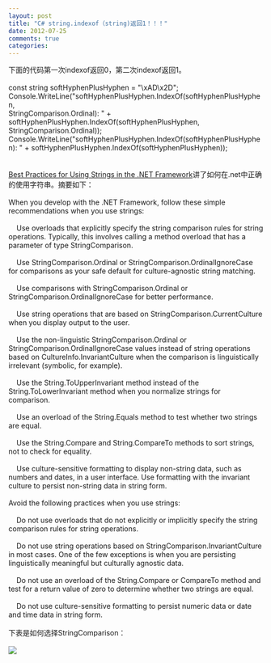 ```yaml
---
layout: post
title: "C# string.indexof（string)返回1！！！"
date: 2012-07-25
comments: true
categories: 
---
```

下面的代码第一次indexof返回0，第二次indexof返回1。<br /><br />const string softHyphenPlusHyphen = "\xAD\x2D";<br />Console.WriteLine("softHyphenPlusHyphen.IndexOf(softHyphenPlusHyphen,<br /> StringComparison.Ordinal): " + <br />softHyphenPlusHyphen.IndexOf(softHyphenPlusHyphen, <br />StringComparison.Ordinal));<br />Console.WriteLine("softHyphenPlusHyphen.IndexOf(softHyphenPlusHyphen): " + softHyphenPlusHyphen.IndexOf(softHyphenPlusHyphen));<br /><br /><br /><a href="http://msdn.microsoft.com/en-us//library/dd465121%28v=vs.110%29.aspx">Best Practices for Using Strings in the .NET Framework</a>讲了如何在.net中正确的使用字符串。摘要如下：<br /><br />When you develop with the .NET Framework, follow these simple recommendations when you use strings:<br /><br />&nbsp;&nbsp;&nbsp; Use overloads that explicitly specify the string comparison rules for string operations. Typically, this involves calling a method overload that has a parameter of type StringComparison.<br /><br />&nbsp;&nbsp;&nbsp; Use StringComparison.Ordinal or StringComparison.OrdinalIgnoreCase for comparisons as your safe default for culture-agnostic string matching.<br /><br />&nbsp;&nbsp;&nbsp; Use comparisons with StringComparison.Ordinal or StringComparison.OrdinalIgnoreCase for better performance.<br /><br />&nbsp;&nbsp;&nbsp; Use string operations that are based on StringComparison.CurrentCulture when you display output to the user.<br /><br />&nbsp;&nbsp;&nbsp; Use the non-linguistic StringComparison.Ordinal or StringComparison.OrdinalIgnoreCase values instead of string operations based on CultureInfo.InvariantCulture when the comparison is linguistically irrelevant (symbolic, for example).<br /><br />&nbsp;&nbsp;&nbsp; Use the String.ToUpperInvariant method instead of the String.ToLowerInvariant method when you normalize strings for comparison.<br /><br />&nbsp;&nbsp;&nbsp; Use an overload of the String.Equals method to test whether two strings are equal.<br /><br />&nbsp;&nbsp;&nbsp; Use the String.Compare and String.CompareTo methods to sort strings, not to check for equality.<br /><br />&nbsp;&nbsp;&nbsp; Use culture-sensitive formatting to display non-string data, such as numbers and dates, in a user interface. Use formatting with the invariant culture to persist non-string data in string form.<br /><br />Avoid the following practices when you use strings:<br /><br />&nbsp;&nbsp;&nbsp; Do not use overloads that do not explicitly or implicitly specify the string comparison rules for string operations.<br /><br />&nbsp;&nbsp;&nbsp; Do not use string operations based on StringComparison.InvariantCulture in most cases. One of the few exceptions is when you are persisting linguistically meaningful but culturally agnostic data.<br /><br />&nbsp;&nbsp;&nbsp; Do not use an overload of the String.Compare or CompareTo method and test for a return value of zero to determine whether two strings are equal.<br /><br />&nbsp;&nbsp;&nbsp; Do not use culture-sensitive formatting to persist numeric data or date and time data in string form.<br /><br />下表是如何选择StringComparison：<br /><br /><img style="max-width: 800px;" src="http://images.cnblogs.com/cnblogs_com/fresky/201207/201207251534237908.png" /><br /><br /><blockquote></blockquote>